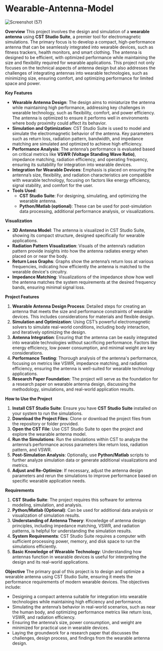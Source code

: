 # Wearable-Antenna-Model

![Screenshot (57)](https://github.com/user-attachments/assets/d24b0fbd-63cf-4332-a3a7-47e0e63d73c7)


**Overview**
This project involves the design and simulation of a **wearable antenna** using **CST Studio Suite**, a premier tool for electromagnetic simulations. The primary focus is to develop a compact, high-performance antenna that can be seamlessly integrated into wearable devices, such as fitness trackers, health monitors, and smart clothing. The antenna is designed to be efficient, with optimized performance while maintaining the size and flexibility required for wearable applications. This project not only focuses on the technical aspects of antenna design but also addresses the challenges of integrating antennas into wearable technologies, such as minimizing size, ensuring comfort, and optimizing performance for limited space and power.

**Key Features**
- **Wearable Antenna Design**: The design aims to miniaturize the antenna while maintaining high performance, addressing key challenges in wearable technology, such as flexibility, comfort, and power efficiency. The antenna is optimized to ensure it performs well in environments where body proximity could affect its behavior.
- **Simulation and Optimization**: CST Studio Suite is used to model and simulate the electromagnetic behavior of the antenna. Key parameters such as return loss, radiation pattern, bandwidth, and impedance matching are simulated and optimized to achieve high efficiency.
- **Performance Analysis**: The antenna’s performance is evaluated based on critical metrics like **VSWR (Voltage Standing Wave Ratio)**, impedance matching, radiation efficiency, and operating frequency, ensuring its suitability for integration into wearable devices.
- **Integration for Wearable Devices**: Emphasis is placed on ensuring the antenna’s size, flexibility, and radiation characteristics are compatible with wearable technology, focusing on factors like energy efficiency, signal stability, and comfort for the user.
- **Tools Used**: 
  - **CST Studio Suite**: For designing, simulating, and optimizing the wearable antenna.
  - **Python/Matlab (optional)**: These can be used for post-simulation data processing, additional performance analysis, or visualizations.

**Visualization**
- **3D Antenna Model**: The antenna is visualized in CST Studio Suite, showing its compact structure, designed specifically for wearable applications.
- **Radiation Pattern Visualization**: Visuals of the antenna’s radiation pattern provide insights into how the antenna radiates energy when placed on or near the body.
- **Return Loss Graphs**: Graphs show the antenna’s return loss at various frequencies, indicating how efficiently the antenna is matched to the wearable device's circuitry.
- **Impedance Matching**: Visualizations of the impedance show how well the antenna matches the system requirements at the desired frequency bands, ensuring minimal signal loss.

**Project Features**
1. **Wearable Antenna Design Process**: Detailed steps for creating an antenna that meets the size and performance constraints of wearable devices. This includes considerations for materials and flexible design.
2. **Simulation and Optimization**: Using CST’s powerful electromagnetic solvers to simulate real-world conditions, including body interaction, and iteratively optimizing the design.
3. **Antenna Integration**: Ensuring that the antenna can be easily integrated into wearable technologies without sacrificing performance. Factors like energy efficiency, low power consumption, and minimal weight are key considerations.
4. **Performance Testing**: Thorough analysis of the antenna's performance, focusing on metrics like VSWR, impedance matching, and radiation efficiency, ensuring the antenna is well-suited for wearable technology applications.
5. **Research Paper Foundation**: The project will serve as the foundation for a research paper on wearable antenna design, discussing the methodology, simulations, and real-world application results.

**How to Use the Project**
1. **Install CST Studio Suite**: Ensure you have **CST Studio Suite** installed on your system to run the simulations.
2. **Download the Project Files**: Clone or download the project files from the repository or folder provided.
3. **Open the CST File**: Use CST Studio Suite to open the project and explore the wearable antenna model.
4. **Run the Simulations**: Run the simulations within CST to analyze the antenna’s performance across parameters like return loss, radiation pattern, and VSWR.
5. **Post-Simulation Analysis**: Optionally, use **Python/Matlab** scripts to further analyze simulation data or generate additional visualizations and metrics.
6. **Adjust and Re-Optimize**: If necessary, adjust the antenna design parameters and rerun the simulations to improve performance based on specific wearable application needs.

**Requirements**
1. **CST Studio Suite**: The project requires this software for antenna modeling, simulation, and analysis.
2. **Python/Matlab (Optional)**: Can be used for additional data analysis or visualization of simulation results.
3. **Understanding of Antenna Theory**: Knowledge of antenna design principles, including impedance matching, VSWR, and radiation patterns, is helpful for understanding the simulation results.
4. **System Requirements**: CST Studio Suite requires a computer with sufficient processing power, memory, and disk space to run the simulations efficiently.
5. **Basic Knowledge of Wearable Technology**: Understanding how antennas function in wearable devices is useful for interpreting the design and its real-world applications.

**Objective**
The primary goal of this project is to design and optimize a wearable antenna using CST Studio Suite, ensuring it meets the performance requirements of modern wearable devices. The objectives include:
- Designing a compact antenna suitable for integration into wearable technologies while maintaining high efficiency and performance.
- Simulating the antenna’s behavior in real-world scenarios, such as near the human body, and optimizing performance metrics like return loss, VSWR, and radiation efficiency.
- Ensuring the antenna’s size, power consumption, and weight are minimized for practical use in wearable devices.
- Laying the groundwork for a research paper that discusses the challenges, design process, and findings from the wearable antenna design.


